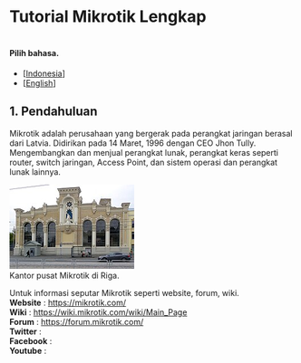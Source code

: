 # Tutorial Mikrotik Lengkap
#
#### Pilih bahasa.

- [[Indonesia](language/ind/README.md)]
- [[English](lenguage/eng/README.md)]

## 1. Pendahuluan
Mikrotik adalah perusahaan yang bergerak pada perangkat jaringan berasal dari Latvia.
Didirikan pada 14 Maret, 1996 dengan CEO Jhon Tully. Mengembangkan dan menjual perangkat lunak, perangkat keras 
seperti router, switch jaringan, Access Point, dan sistem operasi dan perangkat lunak lainnya.

![Image](resource/img/img-1.jpg)  
Kantor pusat Mikrotik di Riga.

Untuk informasi seputar Mikrotik seperti website, forum, wiki.  
**Website** : https://mikrotik.com/  
**Wiki** : https://wiki.mikrotik.com/wiki/Main_Page  
**Forum** : https://forum.mikrotik.com/  
**Twitter** :   
**Facebook** :   
**Youtube** :   




